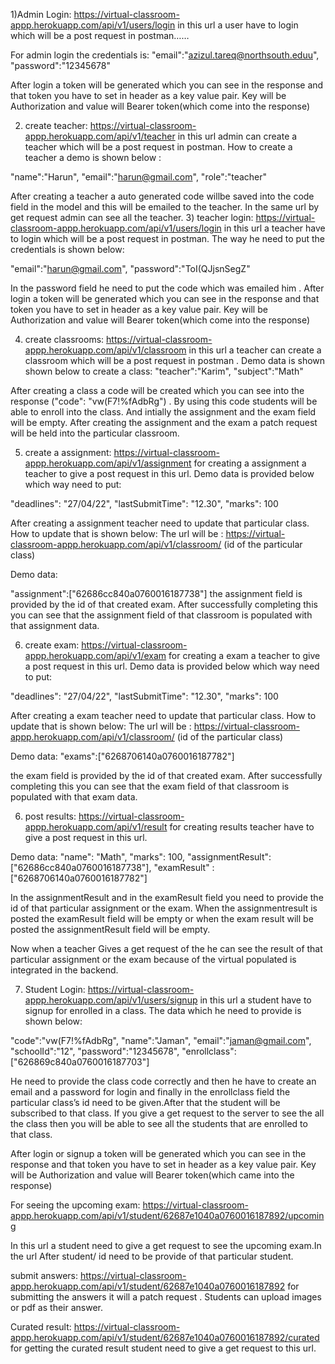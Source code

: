 1)Admin Login:  https://virtual-classroom-appp.herokuapp.com/api/v1/users/login        in this url a user have to login which will be a post request in postman……

For admin login the credentials is: 
"email":"azizul.tareq@northsouth.eduu",
"password":"12345678"

After login a token will be generated which you can see in the response and that token you have to set in header as a key value pair. Key will be Authorization and value will Bearer token(which come into the response) 

2) create teacher: https://virtual-classroom-appp.herokuapp.com/api/v1/teacher       in this url admin can create a teacher which will be a post request in postman. How to create a teacher a demo is shown below :

"name":"Harun",
"email":"harun@gmail.com",
"role":"teacher"

After creating a teacher a auto generated code willbe saved into the code field in the model and this will be emailed to the teacher. 
In the same url by get request admin can see all the teacher.
3) teacher login: https://virtual-classroom-appp.herokuapp.com/api/v1/users/login in this url a teacher have to login which will be a post request in postman. The way he need to put the credentials is shown below:

"email":"harun@gmail.com",
"password":"ToI(QJjsnSegZ"

In the password field he need to put the code which was emailed him
.
After login a token will be generated which you can see in the response and that token you have to set in header as a key value pair. Key will be Authorization and value will Bearer token(which come into the response)

4) create classrooms: https://virtual-classroom-appp.herokuapp.com/api/v1/classroom in this url a teacher can create a classroom which will be a post request in postman .  Demo data is shown shown below to create a class: 
"teacher":"Karim",
"subject":"Math"


After creating a class a code will be created which you can see into the response ("code": "vw(F7!%fAdbRg")
. By using this code students will be able to enroll into the class. And intially the assignment and the exam field will be empty. After creating the assignment and the exam a patch request will be held into the particular classroom.

5) create a assignment: https://virtual-classroom-appp.herokuapp.com/api/v1/assignment for creating a assignment a teacher to give a post request in this url. Demo data is provided below which way need to put:

  "deadlines": "27/04/22",
    "lastSubmitTime": "12.30",
    "marks": 100

After creating a assignment teacher need to update that particular class. How to update that is shown below: 
  The url will be : https://virtual-classroom-appp.herokuapp.com/api/v1/classroom/ (id of the particular class)

Demo data: 
 
"assignment":["62686cc840a0760016187738"]
the assignment field is provided by the id of that created exam.
After successfully completing this you can see that the assignment field of that classroom is populated with that assignment data.


6) create exam: https://virtual-classroom-appp.herokuapp.com/api/v1/exam for creating a exam a teacher to give a post request in this url. Demo data is provided below which way need to put:

  "deadlines": "27/04/22",
    "lastSubmitTime": "12.30",
    "marks": 100

After creating a exam teacher need to update that particular class. How to update that is shown below: 
  The url will be : https://virtual-classroom-appp.herokuapp.com/api/v1/classroom/ (id of the particular class)

Demo data: 
"exams":["6268706140a0760016187782"]

the exam field is provided by the id of that created exam.
After successfully completing this you can see that the exam field of that classroom is populated with that exam data.


6) post results: https://virtual-classroom-appp.herokuapp.com/api/v1/result for creating results teacher have to give a post  request in this url. 




Demo data:
 "name": "Math",
    "marks": 100,
    "assignmentResult":["62686cc840a0760016187738"],
    "examResult" :["6268706140a0760016187782"]


In the assignmentResult and in the examResult field you need to provide the id of that particular assignment or the exam. When the assignmentresult  is posted the examResult field will be empty or when the exam result will be posted the assignmentResult field  will be empty.

Now when a teacher Gives a get  request of the he can see the result of that particular assignment or the exam because of the virtual populated is integrated in the backend.

7) Student Login: https://virtual-classroom-appp.herokuapp.com/api/v1/users/signup in this url a student have to signup for enrolled in a class. The data which he need to provide is shown below: 

  "code":"vw(F7!%fAdbRg",
  "name":"Jaman",
  "email":"jaman@gmail.com",
  "schoolId":"12",
  "password":"12345678",
  "enrollclass":["626869c840a0760016187703"]
 

He need to provide the class code correctly and then he have to create an email and a password for login and finally in the enrollclass field the particular class’s id need to be given.After that the student will be subscribed to that class. If you give a get request to the server to see the all the class then you will be able to see all the students that are enrolled to that class.

After login or signup  a token will be generated which you can see in the response and that token you have to set in header as a key value pair. Key will be Authorization and value will Bearer token(which came into the response)

For seeing the upcoming exam: https://virtual-classroom-appp.herokuapp.com/api/v1/student/62687e1040a0760016187892/upcoming 

In this url a student need to give a get request to see the upcoming exam.In the url  After student/ id need to be provide of that particular student.


submit answers: https://virtual-classroom-appp.herokuapp.com/api/v1/student/62687e1040a0760016187892  for submitting the answers it will a patch request . Students can upload images or pdf as their answer.


Curated result:  https://virtual-classroom-appp.herokuapp.com/api/v1/student/62687e1040a0760016187892/curated for getting the curated result student need to give a get request to this url.